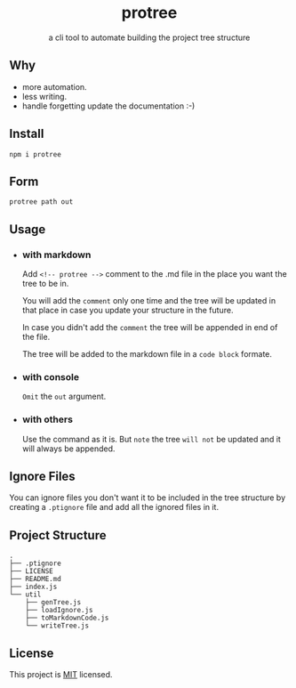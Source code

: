<h1 align="center">protree</h1> 
<p align="center"> a cli tool to automate building the project tree structure<p>

## Why

- more automation.
- less writing.
- handle forgetting update the documentation :-)

## Install

```
npm i protree
```

## Form

```
protree path out
```

## Usage

- ### with markdown

  Add `<!-- protree -->` comment to the .md file in the place you want the tree to be in.

  You will add the `comment` only one time and the tree will be updated in that place in case you update your structure in the future.

  In case you didn't add the `comment` the tree will be appended in end of the file.

  The tree will be added to the markdown file in a `code block` formate.

- ### with console
  `Omit` the `out` argument.
- ### with others
  Use the command as it is. But `note` the tree `will not` be updated and it will always be appended.

## Ignore Files

You can ignore files you don't want it to be included in the tree structure by creating a `.ptignore` file and add all the ignored files in it.

## Project Structure

<!-- protree -->

```
. 
├── .ptignore
├── LICENSE
├── README.md
├── index.js
└── util
    ├── genTree.js
    ├── loadIgnore.js
    ├── toMarkdownCode.js
    └── writeTree.js
```

## License

This project is [MIT](https://github.com/ahmed-sudani/protree/blob/main/LICENSE) licensed.
